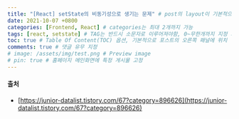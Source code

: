 ```yaml
---
title: "[React] setState의 비동기성으로 생기는 문제" # post의 layout이 기본적으로 post로 설정되어있어서 Front Matter에 따로 layout변수를 만들어 주지 않아도 됨
date: 2021-10-07 +0800
categories: [Frontend, React] # categories는 최대 2개까지 가능
tags: [react, setstate] # TAG는 반드시 소문자로 이루어져야함, 0~무한개까지 지정 가능
toc: true # Table Of Content(TOC) 옵션, 기본적으로 포스트의 오른쪽 패널에 위치
comments: true # 댓글 유무 지정
# image: /assets/img/test.png # Preview image
# pin: true # 홈페이지 메인화면에 특정 게시물 고정
---
```


#### 출처
- [https://junior-datalist.tistory.com/67?category=896626](https://junior-datalist.tistory.com/67?category=896626)